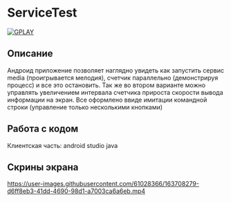 # ServiceTest

<a href="https://play.google.com/store/apps/details?id=com.dev_marinov.myservicetest"> ![GPLAY](https://user-images.githubusercontent.com/61028366/127751951-1b8e413b-ed07-4582-8550-d56ae601f112.png)
 >></a>
## Описание 
Андроид приложение позволяет наглядно увидеть как запустить сервис media (проигрывается мелодия), счетчик параллельно (демонстрируя процесс) и все это остановить.
Так же во втором варианте можно управлять увеличением интервала счетчика прироста скорости вывода информации на экран.
Все оформлено ввиде имитации командной строки (управление только несколькими кнопками)

## Работа с кодом 
Клиентская часть: android studio java

## Скрины экрана 

https://user-images.githubusercontent.com/61028366/163708279-d6ff8eb3-41dd-4690-98d1-a7003ca6a6eb.mp4
